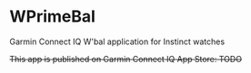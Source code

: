 # WPrimeBal

Garmin Connect IQ W'bal application for Instinct watches

~~This app is published on Garmin Connect IQ App Store: TODO~~
